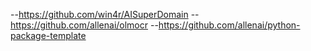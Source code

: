 
--https://github.com/win4r/AISuperDomain
--https://github.com/allenai/olmocr
--https://github.com/allenai/python-package-template







